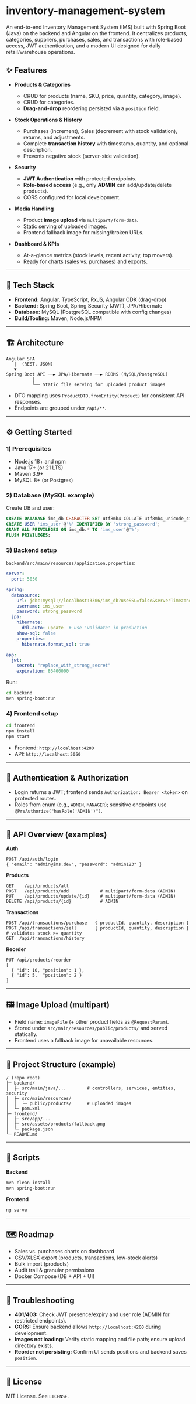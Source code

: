 # inventory-management-system
An end-to-end Inventory Management System (IMS) built with Spring Boot (Java) on the backend and Angular on the frontend. It centralizes products, categories, suppliers, purchases, sales, and transactions with role-based access, JWT authentication, and a modern UI designed for daily retail/warehouse operations.


## ✨ Features

- **Products & Categories**
  - CRUD for products (name, SKU, price, quantity, category, image).
  - CRUD for categories.
  - **Drag-and-drop** reordering persisted via a `position` field.

- **Stock Operations & History**
  - Purchases (increment), Sales (decrement with stock validation), returns, and adjustments.
  - Complete **transaction history** with timestamp, quantity, and optional description.
  - Prevents negative stock (server-side validation).

- **Security**
  - **JWT Authentication** with protected endpoints.
  - **Role-based access** (e.g., only **ADMIN** can add/update/delete products).
  - CORS configured for local development.

- **Media Handling**
  - Product **image upload** via `multipart/form-data`.
  - Static serving of uploaded images.
  - Frontend fallback image for missing/broken URLs.

- **Dashboard & KPIs**
  - At-a-glance metrics (stock levels, recent activity, top movers).
  - Ready for charts (sales vs. purchases) and exports.

---

## 🧱 Tech Stack

- **Frontend:** Angular, TypeScript, RxJS, Angular CDK (drag-drop)
- **Backend:** Spring Boot, Spring Security (JWT), JPA/Hibernate
- **Database:** MySQL (PostgreSQL compatible with config changes)
- **Build/Tooling:** Maven, Node.js/NPM

---

## 🏗️ Architecture

```
Angular SPA
   │  (REST, JSON)
   ▼
Spring Boot API ──► JPA/Hibernate ──► RDBMS (MySQL/PostgreSQL)
          │
          └── Static file serving for uploaded product images
```

- DTO mapping uses `ProductDTO.fromEntity(Product)` for consistent API responses.
- Endpoints are grouped under `/api/**`.

---

## ⚙️ Getting Started

### 1) Prerequisites
- Node.js 18+ and npm  
- Java 17+ (or 21 LTS)  
- Maven 3.9+  
- MySQL 8+ (or Postgres)

### 2) Database (MySQL example)
Create DB and user:
```sql
CREATE DATABASE ims_db CHARACTER SET utf8mb4 COLLATE utf8mb4_unicode_ci;
CREATE USER 'ims_user'@'%' IDENTIFIED BY 'strong_password';
GRANT ALL PRIVILEGES ON ims_db.* TO 'ims_user'@'%';
FLUSH PRIVILEGES;
```

### 3) Backend setup
 `backend/src/main/resources/application.properties`:
```yaml
server:
  port: 5050

spring:
  datasource:
    url: jdbc:mysql://localhost:3306/ims_db?useSSL=false&serverTimezone=UTC
    username: ims_user
    password: strong_password
  jpa:
    hibernate:
      ddl-auto: update  # use 'validate' in production
    show-sql: false
    properties:
      hibernate.format_sql: true

app:
  jwt:
    secret: "replace_with_strong_secret"
    expiration: 86400000
```

Run:
```bash
cd backend
mvn spring-boot:run
```

### 4) Frontend setup
```bash
cd frontend
npm install
npm start
```

- Frontend: `http://localhost:4200`  
- API: `http://localhost:5050`

---

## 🔐 Authentication & Authorization

- Login returns a JWT; frontend sends `Authorization: Bearer <token>` on protected routes.
- Roles from enum (e.g., `ADMIN`, `MANAGER`); sensitive endpoints use `@PreAuthorize("hasRole('ADMIN')")`.

---

## 📡 API Overview (examples)

**Auth**
```
POST /api/auth/login
{ "email": "admin@ims.dev", "password": "admin123" }
```

**Products**
```
GET    /api/products/all
POST   /api/products/add            # multipart/form-data (ADMIN)
PUT    /api/products/update/{id}    # multipart/form-data (ADMIN)
DELETE /api/products/{id}           # ADMIN
```

**Transactions**
```
POST /api/transactions/purchase   { productId, quantity, description }
POST /api/transactions/sell       { productId, quantity, description }  # validates stock >= quantity
GET  /api/transactions/history
```

**Reorder**
```
PUT /api/products/reorder
[
  { "id": 10, "position": 1 },
  { "id": 5,  "position": 2 }
]
```

---

## 🖼️ Image Upload (multipart)

- Field name: `imageFile` (+ other product fields as `@RequestParam`).
- Stored under `src/main/resources/public/products/` and served statically.
- Frontend uses a fallback image for unavailable resources.

---

## 📁 Project Structure (example)

```
/ (repo root)
├─ backend/
│  ├─ src/main/java/...        # controllers, services, entities, security
│  ├─ src/main/resources/
│  │  └─ public/products/      # uploaded images
│  └─ pom.xml
├─ frontend/
│  ├─ src/app/...
│  ├─ src/assets/products/fallback.png
│  └─ package.json
└─ README.md
```

---

## 🧪 Scripts

**Backend**
```bash
mvn clean install
mvn spring-boot:run
```

**Frontend**
```bash
ng serve
```

---

## 🗺️ Roadmap

- Sales vs. purchases charts on dashboard  
- CSV/XLSX export (products, transactions, low-stock alerts)  
- Bulk import (products)  
- Audit trail & granular permissions  
- Docker Compose (DB + API + UI)

---

## 🧩 Troubleshooting

- **401/403:** Check JWT presence/expiry and user role (ADMIN for restricted endpoints).  
- **CORS:** Ensure backend allows `http://localhost:4200` during development.  
- **Images not loading:** Verify static mapping and file path; ensure upload directory exists.  
- **Reorder not persisting:** Confirm UI sends positions and backend saves `position`.

---

## 📄 License

MIT License. See `LICENSE`.
